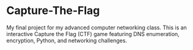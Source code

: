 # Capture-The-Flag
My final project for my advanced computer networking class. This is an interactive Capture the Flag (CTF) game featuring DNS enumeration, encryption, Python, and networking challenges. 
